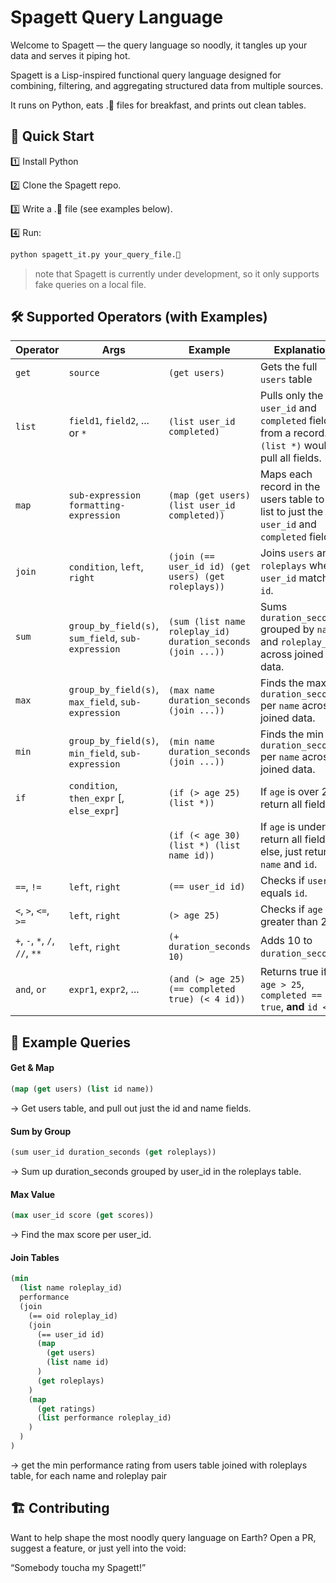 # Spagett Query Language
Welcome to Spagett — the query language so noodly, it tangles up your data and serves it piping hot.

Spagett is a Lisp-inspired functional query language designed for combining, filtering, and aggregating structured data from multiple sources.

It runs on Python, eats .🍝 files for breakfast, and prints out clean tables.

## 🚀 Quick Start
1️⃣ Install Python

2️⃣ Clone the Spagett repo.

3️⃣ Write a .🍝 file (see examples below).

4️⃣ Run:
```bash
python spagett_it.py your_query_file.🍝
```

> note that Spagett is currently under development, so it only supports fake queries on a local file.

## 🛠️ Supported Operators (with Examples)

| **Operator**        | **Args**                                                                  | **Example**                                                                                         | **Explanation**                                                                                                                                                                                                                                     |
|---------------------|---------------------------------------------------------------------------|-----------------------------------------------------------------------------------------------------|-----------------------------------------------------------------------------------------------------------------------------------------------------------------------------------------------------------------------------------------------------|
| `get`              | `source`                                             | `(get users)`                                                                                       | Gets the full `users` table                                                                                                                                                                               |
| `list`             | `field1`, `field2`, ... or `*`                                            | `(list user_id completed)`                                                                          | Pulls only the `user_id` and `completed` fields from a record. `(list *)` would pull all fields.                                                                                                                                                   |
| `map`             | `sub-expression` `formatting-expression`                                                          | `(map (get users) (list user_id completed))`                                                                    | Maps each record in the users table to a list to just the `user_id` and `completed` fields.                                                                                                                                                                         |
| `join`             | `condition`, `left`, `right`                                              | `(join (== user_id id) (get users) (get roleplays))`                                                | Joins `users` and `roleplays` where `user_id` matches `id`.                                                                                                                                                                                       |
| `sum`              | `group_by_field(s)`, `sum_field`, `sub-expression`                                   | `(sum (list name roleplay_id) duration_seconds (join ...))`                                                            | Sums `duration_seconds` grouped by `name` and `roleplay_id` across joined data.                                                                                                                                                                                      |
| `max`              | `group_by_field(s)`, `max_field`, `sub-expression`                                   | `(max name duration_seconds (join ...))`                                                            | Finds the max `duration_seconds` per `name` across joined data.                                                                                                                                                                                    |
| `min`              | `group_by_field(s)`, `min_field`, `sub-expression`                                   | `(min name duration_seconds (join ...))`                                                            | Finds the min `duration_seconds` per `name` across joined data.                                                                                                                                                                                    |
| `if`               | `condition`, `then_expr` [, `else_expr`]                                 | `(if (> age 25) (list *))`                                                                          | If `age` is over 25, return all fields.                                                                                                                                                                                                           |
|                   |                                                                           | `(if (< age 30) (list *) (list name id))`                                                           | If `age` is under 30, return all fields; else, just return `name` and `id`.                                                                                                                                                                       |
| `==`, `!=`         | `left`, `right`                                                          | `(== user_id id)`                                                                                   | Checks if `user_id` equals `id`.                                                                                                                                                                                                                  |
| `<`, `>`, `<=`, `>=` | `left`, `right`                                                          | `(> age 25)`                                                                                         | Checks if `age` is greater than 25.                                                                                                                                                                                                               |
| `+`, `-`, `*`, `/`, `//`, `**` | `left`, `right`                                                          | `(+ duration_seconds 10)`                                                                           | Adds 10 to `duration_seconds`.                                                                                                                                                                                                                    |
| `and`, `or`        | `expr1`, `expr2`, ...                                                    | `(and (> age 25) (== completed true) (< 4 id))`                                                     | Returns true if `age > 25`, `completed == true`, **and** `id < 4`.                                                                                                                                                                                |


## 🍝 Example Queries

#### Get & Map
```lisp
(map (get users) (list id name))
```
→ Get users table, and pull out just the id and name fields.

#### Sum by Group
```lisp
(sum user_id duration_seconds (get roleplays))
```
→ Sum up duration_seconds grouped by user_id in the roleplays table.

#### Max Value
```lisp
(max user_id score (get scores))
```
→ Find the max score per user_id.

#### Join Tables
```lisp
(min
  (list name roleplay_id)
  performance
  (join
    (== oid roleplay_id)
    (join
      (== user_id id)
      (map
        (get users)
        (list name id)
      )
      (get roleplays)
    )
    (map
      (get ratings)
      (list performance roleplay_id)
    )
  )
)
```
→ get the min performance rating from users table joined with roleplays table, for each name and roleplay pair

## 🏗️ Contributing
Want to help shape the most noodly query language on Earth?
Open a PR, suggest a feature, or just yell into the void:

“Somebody toucha my Spagett!”
